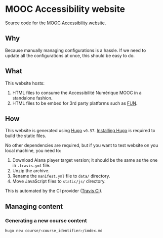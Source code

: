 # MOOC Accessibility website

Source code for the [MOOC Accessibility website](https://mooc-accessibility.inria.fr).

## Why

Because manually managing configurations is a hassle. If we need to update all the configurations at once, this should be easy to do.

## What

This website hosts:

1. HTML files to consume the Accessibilité Numérique MOOC in a standalone fashion.
2. HTML files to be embed for 3rd party platforms such as [FUN](https://www.fun-mooc.fr).

## How

This website is generated using [Hugo](https://gohugo.io) `v0.57`. [Installing Hugo](https://gohugo.io/getting-started/installing) is required to build the static files.

No other dependencies are required, but if you want to test website on you local machine, you need to:

1. Download Aiana player target version; it should be the same as the one in `.travis.yml` file.
2. Unzip the archive.
3. Rename the `manifest.yml` file to `data/` directory.
4. Move JavaScript files to `static/js/` directory.

This is automated by the CI provider ([Travis CI](https://travis-ci.com)).

## Managing content

### Generating a new course content

```sh
hugo new course/<course_identifier>/index.md
```

